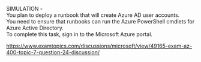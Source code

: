 SIMULATION -<br/>You plan to deploy a runbook that will create Azure AD user accounts.<br/>You need to ensure that runbooks can run the Azure PowerShell cmdlets for Azure Active Directory.<br/>To complete this task, sign in to the Microsoft Azure portal.<br/><p><a href="https://www.examtopics.com/discussions/microsoft/view/49165-exam-az-400-topic-7-question-24-discussion/">https://www.examtopics.com/discussions/microsoft/view/49165-exam-az-400-topic-7-question-24-discussion/</a></p><script src="https://giscus.app/client.js"                    data-repo="azsamples/az204"                    data-repo-id="R_kgDOMRXzDQ"                    data-category="General"                    data-category-id="DIC_kwDOMRXzDc4Cgi27"                    data-mapping="pathname"                    data-strict="0"                    data-reactions-enabled="0"                    data-emit-metadata="0"                    data-input-position="bottom"                    data-theme="preferred_color_scheme"                    data-lang="en"                    crossorigin="anonymous"                    async>                    </script>
